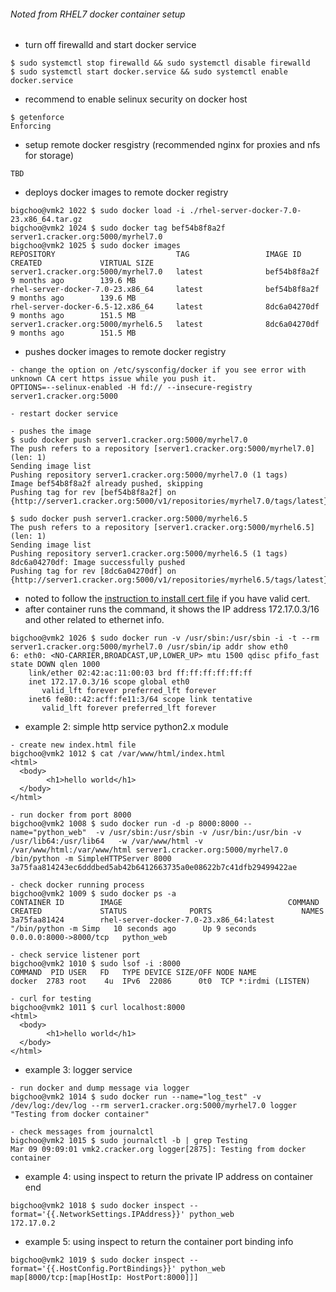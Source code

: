 ###### Noted from RHEL7 docker container setup
* turn off firewalld and start docker service
```
$ sudo systemctl stop firewalld && sudo systemctl disable firewalld
$ sudo systemctl start docker.service && sudo systemctl enable docker.service
```
* recommend to enable selinux security on docker host
```
$ getenforce
Enforcing
```
* setup remote docker resgistry (recommended nginx for proxies and nfs for storage)
```
TBD
```
* deploys docker images to remote docker registry
```
bigchoo@vmk2 1022 $ sudo docker load -i ./rhel-server-docker-7.0-23.x86_64.tar.gz
bigchoo@vmk2 1024 $ sudo docker tag bef54b8f8a2f server1.cracker.org:5000/myrhel7.0
bigchoo@vmk2 1025 $ sudo docker images
REPOSITORY                           TAG                 IMAGE ID            CREATED             VIRTUAL SIZE
server1.cracker.org:5000/myrhel7.0   latest              bef54b8f8a2f        9 months ago        139.6 MB
rhel-server-docker-7.0-23.x86_64     latest              bef54b8f8a2f        9 months ago        139.6 MB
rhel-server-docker-6.5-12.x86_64     latest              8dc6a04270df        9 months ago        151.5 MB
server1.cracker.org:5000/myrhel6.5   latest              8dc6a04270df        9 months ago        151.5 MB
```
* pushes docker images to remote docker registry
```
- change the option on /etc/sysconfig/docker if you see error with unknown CA cert https issue while you push it.
OPTIONS=--selinux-enabled -H fd:// --insecure-registry server1.cracker.org:5000

- restart docker service

- pushes the image
$ sudo docker push server1.cracker.org:5000/myrhel7.0
The push refers to a repository [server1.cracker.org:5000/myrhel7.0] (len: 1)
Sending image list
Pushing repository server1.cracker.org:5000/myrhel7.0 (1 tags)
Image bef54b8f8a2f already pushed, skipping
Pushing tag for rev [bef54b8f8a2f] on {http://server1.cracker.org:5000/v1/repositories/myrhel7.0/tags/latest}

$ sudo docker push server1.cracker.org:5000/myrhel6.5
The push refers to a repository [server1.cracker.org:5000/myrhel6.5] (len: 1)
Sending image list
Pushing repository server1.cracker.org:5000/myrhel6.5 (1 tags)
8dc6a04270df: Image successfully pushed
Pushing tag for rev [8dc6a04270df] on {http://server1.cracker.org:5000/v1/repositories/myrhel6.5/tags/latest}
```
* noted to follow the [instruction to install cert file](https://github.com/docker/docker/issues/9118) if you have valid cert.
* after container runs the command, it shows the IP address 172.17.0.3/16 and other related to ethernet info.
```
bigchoo@vmk2 1026 $ sudo docker run -v /usr/sbin:/usr/sbin -i -t --rm server1.cracker.org:5000/myrhel7.0 /usr/sbin/ip addr show eth0
6: eth0: <NO-CARRIER,BROADCAST,UP,LOWER_UP> mtu 1500 qdisc pfifo_fast state DOWN qlen 1000
    link/ether 02:42:ac:11:00:03 brd ff:ff:ff:ff:ff:ff
    inet 172.17.0.3/16 scope global eth0
       valid_lft forever preferred_lft forever
    inet6 fe80::42:acff:fe11:3/64 scope link tentative
       valid_lft forever preferred_lft forever
```
* example 2: simple http service python2.x module
```
- create new index.html file
bigchoo@vmk2 1012 $ cat /var/www/html/index.html
<html>
  <body>
        <h1>hello world</h1>
  </body>
</html>

- run docker from port 8000
bigchoo@vmk2 1008 $ sudo docker run -d -p 8000:8000 --name="python_web"  -v /usr/sbin:/usr/sbin -v /usr/bin:/usr/bin -v /usr/lib64:/usr/lib64   -w /var/www/html -v /var/www/html:/var/www/html server1.cracker.org:5000/myrhel7.0  /bin/python -m SimpleHTTPServer 8000
3a75faa814243ec6dddbed5ab42b6412663735a0e08622b7c41dfb29499422ae

- check docker running process
bigchoo@vmk2 1009 $ sudo docker ps -a
CONTAINER ID        IMAGE                                     COMMAND                CREATED             STATUS              PORTS                    NAMES
3a75faa81424        rhel-server-docker-7.0-23.x86_64:latest   "/bin/python -m Simp   10 seconds ago      Up 9 seconds        0.0.0.0:8000->8000/tcp   python_web

- check service listener port
bigchoo@vmk2 1010 $ sudo lsof -i :8000
COMMAND  PID USER   FD   TYPE DEVICE SIZE/OFF NODE NAME
docker  2783 root    4u  IPv6  22086      0t0  TCP *:irdmi (LISTEN)

- curl for testing
bigchoo@vmk2 1011 $ curl localhost:8000
<html>
  <body>
        <h1>hello world</h1>
  </body>
</html>

```
* example 3: logger service
```
- run docker and dump message via logger 
bigchoo@vmk2 1014 $ sudo docker run --name="log_test" -v /dev/log:/dev/log --rm server1.cracker.org:5000/myrhel7.0 logger "Testing from docker container"

- check messages from journalctl
bigchoo@vmk2 1015 $ sudo journalctl -b | grep Testing
Mar 09 09:09:01 vmk2.cracker.org logger[2875]: Testing from docker container
```
* example 4: using inspect to return the private IP address on container end
```
bigchoo@vmk2 1018 $ sudo docker inspect --format='{{.NetworkSettings.IPAddress}}' python_web
172.17.0.2
```
* example 5: using inspect to return the container port binding info
```
bigchoo@vmk2 1019 $ sudo docker inspect --format='{{.HostConfig.PortBindings}}' python_web
map[8000/tcp:[map[HostIp: HostPort:8000]]]
```
